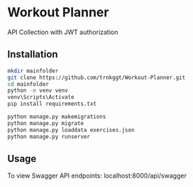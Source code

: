 # Workout Planner

API Collection with JWT authorization


## Installation


```bash
mkdir mainfolder
git clone https://github.com/trnkggt/Workout-Planner.git
cd mainfolder
python -m venv venv
venv\Scripts\Activate
pip install requirements.txt

python manage.py makemigrations
python manage.py migrate
python manage.py loaddata exercises.json
python manage.py runserver
```

## Usage

To view Swagger API endpoints: localhost:8000/api/swagger
